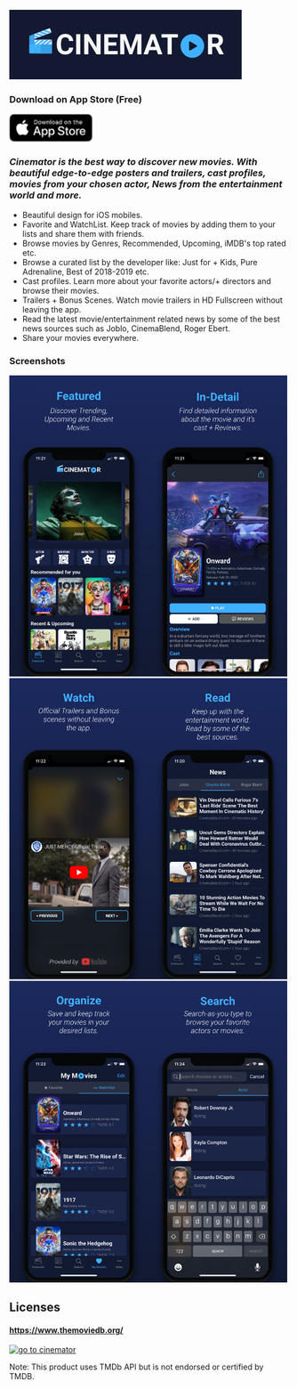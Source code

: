 ![alt text](https://github.com/SerxhioGugo/CinematorPreview/blob/master/img/cinemator-banner.png)
### Download on App Store (Free)
<a href="#" target="_blank"> 
<img src="https://github.com/SerxhioGugo/CinematorPreview/blob/master/img/appstore.png" width="150" alt="go to cinemator">
</a>

### _Cinemator is the best way to discover new movies. With beautiful edge-to-edge posters and trailers, cast profiles, movies from your chosen actor, News from the entertainment world and more._


+ Beautiful design for iOS mobiles.
+ Favorite and WatchList. Keep track of movies by adding them to your lists and share them with friends.
+ Browse movies by Genres, Recommended, Upcoming, iMDB's top rated etc.
+ Browse a curated list by the developer like: Just for + Kids, Pure Adrenaline, Best of 2018-2019 etc.
+ Cast profiles. Learn more about your favorite actors/+ directors and browse their movies.
+ Trailers + Bonus Scenes. Watch movie trailers in HD Fullscreen without leaving the app.
+ Read the latest movie/entertainment related news by some of the best news sources such as Joblo, CinemaBlend, Roger Ebert.
+ Share your movies everywhere.

### Screenshots
<img src="https://github.com/SerxhioGugo/CinematorPreview/blob/master/img/screen1.png" alt="drawing" width="250"/><img src="https://github.com/SerxhioGugo/CinematorPreview/blob/master/img/screen2.png" alt="drawing" width="250"/><img src="https://github.com/SerxhioGugo/CinematorPreview/blob/master/img/screen3.png" alt="drawing" width="250"/><img src="https://github.com/SerxhioGugo/CinematorPreview/blob/master/img/screen4.png" alt="drawing" width="250"/><img src="https://github.com/SerxhioGugo/CinematorPreview/blob/master/img/screen5.png" alt="drawing" width="250"/><img src="https://github.com/SerxhioGugo/CinematorPreview/blob/master/img/screen6.png" alt="drawing" width="250"/>


## Licenses

#### https://www.themoviedb.org/
<a href="https://developers.themoviedb.org/3/getting-started/introduction/" target="_blank"> 
<img src="https://www.themoviedb.org/assets/1/v4/logos/293x302-powered-by-square-green-3ee4814bb59d8260d51efdd7c124383540fc04ca27d23eaea3a8c87bfa0f388d.png" width="150" alt="go to cinemator">
</a>

Note: This product uses TMDb API but is not endorsed or certified by TMDB.
